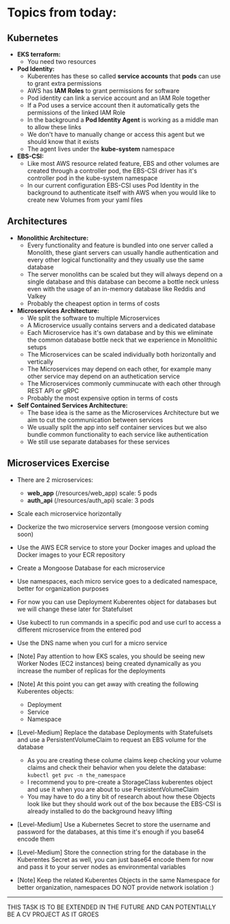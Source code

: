 # Topics from today:

## Kubernetes
- **EKS terraform:**
    - You need two resources
- **Pod Identity:**
    - Kuberentes has these so called **service accounts** that **pods** can use to grant extra permissions
    - AWS has **IAM Roles** to grant permissions for software
    - Pod identity can link a service account and an IAM Role together
    - If a Pod uses a service account then it automatically gets the permissions of the linked IAM Role
    - In the background a **Pod Identity Agent** is working as a middle man to allow these links
    - We don't have to manually change or access this agent but we should know that it exists
    - The agent lives under the **kube-system** namespace
- **EBS-CSI:**
    - Like most AWS resource related feature, EBS and other volumes are created through a controller pod, the EBS-CSI driver has it's controller pod in the kube-system namespace
    - In our current configuration EBS-CSI uses Pod Identity in the background to authenticate itself with AWS when you would like to create new Volumes from your yaml files

## Architectures
- **Monolithic Architecture:**
    - Every functionality and feature is bundled into one server called a Monolith, these giant servers can usually handle authentication and every other logical functionality and they usually use the same database
    - The server monoliths can be scaled but they will always depend on a single database and this database can become a bottle neck unless even with the usage of an in-memory database like Reddis and Valkey
    - Probably the cheapest option in terms of costs
- **Microservices Architecture:**
    - We split the software to multiple Microservices
    - A Microservice usually contains servers and a dedicated database
    - Each Microservice has it's own database and by this we eliminate the common database bottle neck that we experience in Monolithic setups
    - The Microservices can be scaled individually both horizontally and vertically
    - The Microservices may depend on each other, for example many other service may depend on an authetication service
    - The Microservices commonly cumminucate with each other through REST API or gRPC
    - Probably the most expensive option in terms of costs
- **Self Contained Services Architecture:**
    - The base idea is the same as the Microservices Architecture but we aim to cut the communication between services
    - We usually split the app into self container services but we also bundle common functionality to each service like authentication
    - We still use separate databases for these services
    





## Microservices Exercise
- There are 2 microservices:
    - **web_app** (/resources/web_app) scale: 5 pods
    - **auth_api** (/resources/auth_api) scale: 3 pods
- Scale each microservice horizontally
- Dockerize the two microservice servers (mongoose version coming soon)
- Use the AWS ECR service to store your Docker images and upload the Docker images to your ECR repository
- Create a Mongoose Database for each microservice
- Use namespaces, each micro service goes to a dedicated namespace, better for organization purposes
- For now you can use  Deployment Kuberentes object for databases but we will change these later for Statefulset
- Use kubectl to run commands in a specific pod and use curl to access a different microservice from the entered pod
- Use the DNS name when you curl for a micro service
- [Note] Pay attention to how EKS scales, you should be seeing new Worker Nodes (EC2 instances) being created dynamically as you increase the number of replicas for the deployments
- [Note] At this point you can get away with creating the following Kuberentes objects:
    - Deployment
    - Service
    - Namespace

- [Level-Medium] Replace the database Deployments with Statefulsets and use a PersistentVolumeClaim to request an EBS volume for the database
    - As you are creating these colume claims keep checking your volume claims and check their behavior when you delete the database: `kubectl get pvc -n the_namespace`
    - I recommend you to pre-create a StorageClass kuberentes object and use it when you are about to use PersistentVolumeClaim
    - You may have to do a tiny bit of research about how these Objects look like but they should work out of the box because the EBS-CSI is already installed to do the background heavy lifting
- [Level-Medium] Use a Kubernetes Secret to store the username and password for the databases, at this time it's enough if you base64 encode them
- [Level-Medium] Store the connection string for the database in the Kuberentes Secret as well, you can just base64 encode them for now and pass it to your server nodes as environmental variables
- [Note] Keep the related Kuberentes Objects in the same Namespace for better organization, namespaces DO NOT provide network isolation :)

---
THIS TASK IS TO BE EXTENDED IN THE FUTURE AND CAN POTENTIALLY BE A CV PROJECT AS IT GROES

